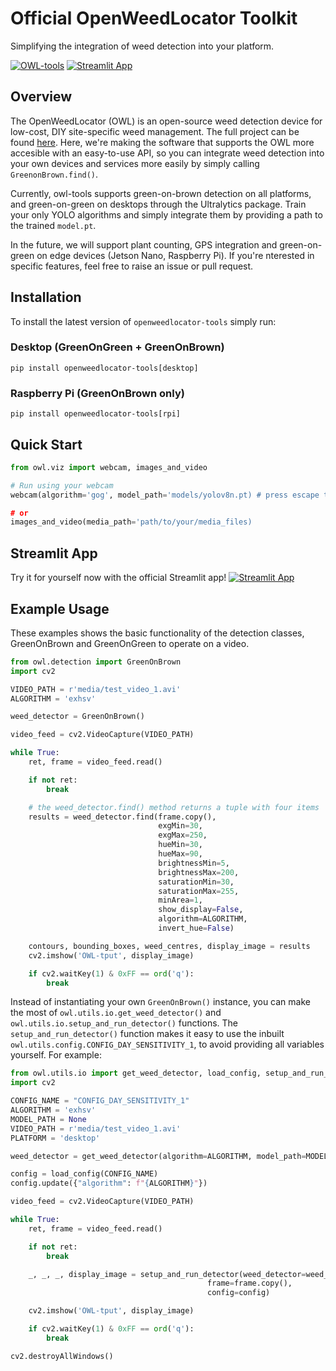 # Official OpenWeedLocator Toolkit
Simplifying the integration of weed detection into your platform.

[![OWL-tools](https://github.com/geezacoleman/openweedlocator-tools/actions/workflows/owl-testing.yml/badge.svg)](https://github.com/geezacoleman/openweedlocator-tools/actions/workflows/owl-testing.yml)
[![Streamlit App](https://static.streamlit.io/badges/streamlit_badge_black_white.svg)](https://owl-tools.streamlit.app/)

## Overview
The OpenWeedLocator (OWL) is an open-source weed detection device for low-cost, 
DIY site-specific weed management. The full project can be found [here](https://github.com/geezacoleman/OpenWeedLocator). 
Here, we're making the software that supports the OWL more accesible with an easy-to-use API, 
so you can integrate weed detection into your own devices and services more easily 
by simply calling `GreenonBrown.find()`.

Currently, owl-tools supports green-on-brown detection on all platforms, and green-on-green
on desktops through the Ultralytics package. Train your only YOLO algorithms and simply integrate 
them by providing a path to the trained `model.pt`.

In the future, we will support plant counting, GPS integration and green-on-green 
on edge devices (Jetson Nano, Raspberry Pi). If you're nterested in specific features,
feel free to raise an issue or pull request.

## Installation
To install the latest version of `openweedlocator-tools` simply run:
### Desktop (GreenOnGreen + GreenOnBrown)
```
pip install openweedlocator-tools[desktop]
```
### Raspberry Pi (GreenOnBrown only)
```
pip install openweedlocator-tools[rpi]
```

## Quick Start
```Python
from owl.viz import webcam, images_and_video

# Run using your webcam
webcam(algorithm='gog', model_path='models/yolov8n.pt) # press escape to exit, add your own model path as required or clone this repository

# or 
images_and_video(media_path='path/to/your/media_files)
```

## Streamlit App
Try it for yourself now with the official Streamlit app!
[![Streamlit App](https://static.streamlit.io/badges/streamlit_badge_black_white.svg)](https://owl-tools.streamlit.app/)

## Example Usage
These examples shows the basic functionality of the detection classes, GreenOnBrown and GreenOnGreen to operate on a video.

```Python
from owl.detection import GreenOnBrown
import cv2

VIDEO_PATH = r'media/test_video_1.avi'
ALGORITHM = 'exhsv'

weed_detector = GreenOnBrown()

video_feed = cv2.VideoCapture(VIDEO_PATH)

while True:
    ret, frame = video_feed.read()

    if not ret:
        break

    # the weed_detector.find() method returns a tuple with four items
    results = weed_detector.find(frame.copy(),
                                 exgMin=30,
                                 exgMax=250,
                                 hueMin=30,
                                 hueMax=90,
                                 brightnessMin=5,
                                 brightnessMax=200,
                                 saturationMin=30,
                                 saturationMax=255,
                                 minArea=1,
                                 show_display=False,
                                 algorithm=ALGORITHM,
                                 invert_hue=False)

    contours, bounding_boxes, weed_centres, display_image = results
    cv2.imshow('OWL-tput', display_image)

    if cv2.waitKey(1) & 0xFF == ord('q'):
        break
```

Instead of instantiating your own `GreenOnBrown()` instance, you can make the most of 
`owl.utils.io.get_weed_detector()` and `owl.utils.io.setup_and_run_detector()` functions. The `setup_and_run_detector()` function
makes it easy to use the inbuilt `owl.utils.config.CONFIG_DAY_SENSITIVITY_1`, to avoid providing all
variables yourself. For example:

```Python
from owl.utils.io import get_weed_detector, load_config, setup_and_run_detector
import cv2

CONFIG_NAME = "CONFIG_DAY_SENSITIVITY_1"
ALGORITHM = 'exhsv'
MODEL_PATH = None
VIDEO_PATH = r'media/test_video_1.avi'
PLATFORM = 'desktop'

weed_detector = get_weed_detector(algorithm=ALGORITHM, model_path=MODEL_PATH, platform='desktop')

config = load_config(CONFIG_NAME)
config.update({"algorithm": f"{ALGORITHM}"})

video_feed = cv2.VideoCapture(VIDEO_PATH)

while True:
    ret, frame = video_feed.read()

    if not ret:
        break

    _, _, _, display_image = setup_and_run_detector(weed_detector=weed_detector,
                                            frame=frame.copy(),
                                            config=config)

    cv2.imshow('OWL-tput', display_image)

    if cv2.waitKey(1) & 0xFF == ord('q'):
        break

cv2.destroyAllWindows()
```
